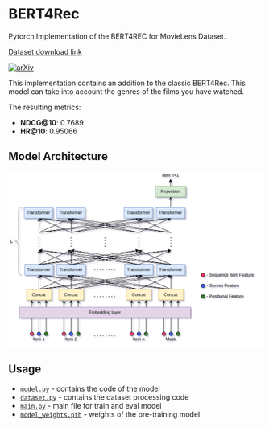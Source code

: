 # BERT4Rec
Pytorch Implementation of the BERT4REC for MovieLens Dataset.

[Dataset download link](http://files.grouplens.org/datasets/movielens/ml-20m.zip)

[![arXiv](https://img.shields.io/badge/arXiv-BERT4Rec-%23B21B1B)](https://arxiv.org/pdf/1904.06690)

This implementation contains an addition to the classic BERT4Rec. This model can take into account the genres of the films you have watched.

The resulting metrics:
- **NDCG@10**: 0.7689 
- **HR@10**: 0.95066

## Model Architecture

![Bert4Rec](img/Bert4rec.png)

## Usage
- [`model.py`](model.py) - contains the code of the model
- [`dataset.py`](dataset.py) - contains the dataset processing code
- [`main.py`](main.py) - main file for train and eval model
- [`model_weights.pth`](model_weights.pth) - weights of the pre-training model


